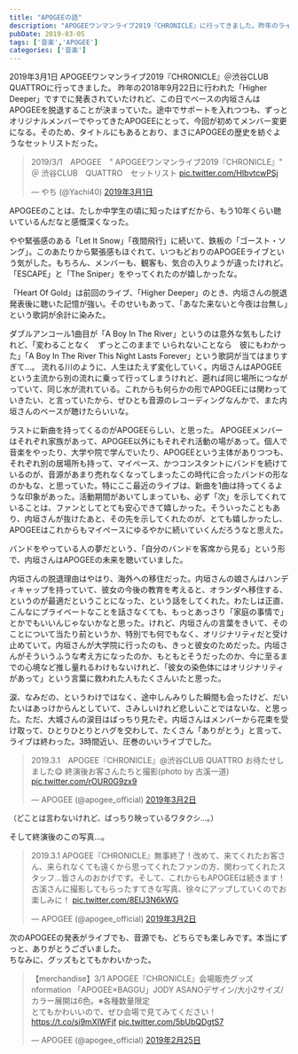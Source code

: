 ```yaml
---
title: "APOGEEの話"
description: "APOGEEワンマンライブ2019『CHRONICLE』に行ってきました。昨年のライブですでに発表されていたけれど、この日でベースの内垣さんはAPOGEEを脱退することが決まっていた。そのため、タイトルにもあるとおり、まさにAPOGEEの歴史を紡ぐようなセットリストだった。"
pubDate: 2019-03-05
tags: ['音楽','APOGEE']
categories: ['音楽']
---
```


2019年3月1日 APOGEEワンマンライブ2019『CHRONICLE』＠渋谷CLUB QUATTROに行ってきました。 昨年の2018年9月22日に行われた「Higher Deeper」ですでに発表されていたけれど、この日でベースの内垣さんはAPOGEEを脱退することが決まっていた。途中でサポートを入れつつも、ずっとオリジナルメンバーでやってきたAPOGEEにとって、今回が初めてメンバー変更になる。そのため、タイトルにもあるとおり、まさにAPOGEEの歴史を紡ぐようなセットリストだった。  
<blockquote class="twitter-tweet" data-lang="ja"> <p dir="ltr" lang="ja">2019/3/1　APOGEE　" APOGEEワンマンライブ2019『CHRONICLE』"　＠ 渋谷CLUB　QUATTRO　セットリスト <a href="https://t.co/HIbvtcwPSj">pic.twitter.com/HIbvtcwPSj</a></p> — やち (@Yachi40) <a href="https://twitter.com/Yachi40/status/1101511202503458817?ref_src=twsrc%5Etfw">2019年3月1日</a></blockquote> <script async src="https://platform.twitter.com/widgets.js" charset="utf-8"></script>  

APOGEEのことは、たしか中学生の頃に知ったはずだから、もう10年くらい聴いているんだなと感慨深くなった。

やや緊張感のある「Let It Snow」「夜間飛行」に続いて、鉄板の「ゴースト・ソング」。このあたりから緊張感もほぐれて、いつもどおりのAPOGEEライブという気がした。もちろん、メンバーも、観客も、気合の入りようが違ったけれど。「ESCAPE」と「The Sniper」をやってくれたのが嬉しかったな。

「Heart Of Gold」は前回のライブ、「Higher Deeper」のとき、内垣さんの脱退発表後に聴いた記憶が強い。そのせいもあって、「あなた来ないと今夜は台無し」という歌詞が余計に染みた。

ダブルアンコール1曲目が「A Boy In The River」というのは意外な気もしたけれど、「変わることなく　ずっとこのままで いられないことなら　彼にもわかった」「A Boy In The River This Night Lasts Forever」という歌詞が当てはまりすぎて…。
流れる川のように、人生はたえず変化していく。内垣さんはAPOGEEという主流から別の流れに乗って行ってしまうけれど、遡れば同じ場所につながっていて、同じ水が流れている。これからも何らかの形でAPOGEEには関わっていきたい、と言っていたから、ぜひとも音源のレコーディングなんかで、また内垣さんのベースが聴けたらいいな。

ラストに新曲を持ってくるのがAPOGEEらしい、と思った。
APOGEEメンバーはそれぞれ家族があって、APOGEE以外にもそれぞれ活動の場があって。個人で音楽をやったり、大学や院で学んでいたり、APOGEEという主体がありつつも、それぞれ別の居場所も持って、マイペース、かつコンスタントにバンドを続けているのが、音源があまり売れなくなってしまったこの時代に合ったバンドの形なのかもな、と思っていた。特にここ最近のライブは、新曲を1曲は持ってくるような印象があった。活動期間があいてしまっていも、必ず「次」を示してくれていることは、ファンとしてとても安心できて嬉しかった。そういったこともあり、内垣さんが抜けたあと、その先を示してくれたのが、とても嬉しかったし、APOGEEはこれからもマイペースにゆるやかに続いていくんだろうなと思えた。

バンドをやっている人の夢だという、「自分のバンドを客席から見る」という形で、内垣さんはAPOGEEの未来を聴いていました。

内垣さんの脱退理由はやはり、海外への移住だった。内垣さんの娘さんはハンディキャップを持っていて、彼女の今後の教育を考えると、オランダへ移住する、というのが最適だということになった、という話をしてくれた。わたしは正直、こんなにプライベートなことを話さなくても、もっとあっさり「家庭の事情で」とかでもいいんじゃないかなと思った。けれど、内垣さんの言葉をきいて、そのことについて当たり前というか、特別でも何でもなく、オリジナリティだと受け止めていて。内垣さんが大学院に行ったのも、きっと彼女のためだった。内垣さんがそういうふうな考え方になったのか、もともとそうだったのか、今に至るまでの心境など推し量れるわけもないけれど、「彼女の染色体にはオリジナリティがあって」という言葉に救われた人もたくさんいたと思った。

涙、なみだの、というわけではなく、途中しんみりした瞬間も会ったけど、だいたいはあっけからんとしていて、さみしいけれど悲しいことではないな、と思った。ただ、大城さんの涙目はばっちり見たぞ。内垣さんはメンバーから花束を受け取って、ひとりひとりとハグを交わして、たくさん「ありがとう」と言って、ライブは終わった。3時間近い、圧巻のいいライブでした。  
<blockquote class="twitter-tweet" data-lang="ja"> <p dir="ltr" lang="ja">2019.3.1　APOGEE『CHRONICLE』@渋谷CLUB QUATTRO お待たせしました😋 終演後お客さんたちと撮影(photo by 古溪一道) <a href="https://t.co/rOUR0G9zx9">pic.twitter.com/rOUR0G9zx9</a></p> — APOGEE (@apogee_official) <a href="https://twitter.com/apogee_official/status/1101861379416317953?ref_src=twsrc%5Etfw">2019年3月2日</a></blockquote> <script async src="https://platform.twitter.com/widgets.js" charset="utf-8"></script>
<span style="font-size: 10pt;">（どことは言わないけれど、ばっちり映っているワタクシ…。）</span>   

そして終演後のこの写真…。
<blockquote class="twitter-tweet" data-lang="ja"><p lang="ja" dir="ltr">2019.3.1 APOGEE『CHRONICLE』無事終了！改めて、来てくれたお客さん、来られなくても遠くから思ってくれたファンの方、関わってくれたスタッフ…皆さんのおかげです。そして、これからもAPOGEEは続きます！古溪さんに撮影してもらったすてきな写真、徐々にアップしていくのでお楽しみに！ <a href="https://t.co/8EIJ3N6kWG">pic.twitter.com/8EIJ3N6kWG</a></p>&mdash; APOGEE (@apogee_official) <a href="https://twitter.com/apogee_official/status/1101698526373863425?ref_src=twsrc%5Etfw">2019年3月2日</a></blockquote> <script async src="https://platform.twitter.com/widgets.js" charset="utf-8"></script>  

次のAPOGEEの発表がライブでも、音源でも、どちらでも楽しみです。本当にずっと、ありがとうございました。  
ちなみに、グッズもとてもかわいかった。  
<blockquote class="twitter-tweet" data-lang="ja"><p lang="ja" dir="ltr">【merchandise】3/1 APOGEE『CHRONICLE』会場販売グッズnformation  「APOGEE×BAGGU」JODY ASANOデザイン/大小2サイズ/カラー展開は6色。※各種数量限定<br>とてもかわいいので、ぜひ会場で見てみてください！<a href="https://t.co/si9mXIWFjf">https://t.co/si9mXIWFjf</a> <a href="https://t.co/5bUbQDgtS7">pic.twitter.com/5bUbQDgtS7</a></p>&mdash; APOGEE (@apogee_official) <a href="https://twitter.com/apogee_official/status/1100032049019154433?ref_src=twsrc%5Etfw">2019年2月25日</a></blockquote> 